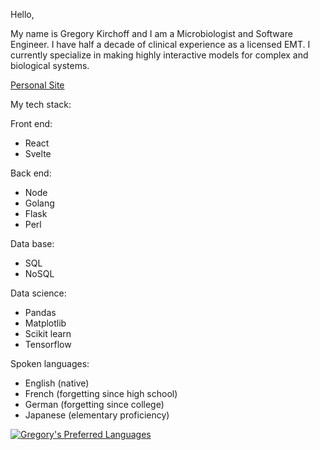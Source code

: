 Hello,

My name is Gregory Kirchoff and I am a Microbiologist and Software Engineer. I have half a decade of clinical experience as a licensed EMT. I currently specialize in making highly interactive models for complex and biological systems.

[Personal Site](https://www.evergreg.com/)


My tech stack:

Front end:
- React
- Svelte

Back end:
- Node
- Golang
- Flask
- Perl

Data base:
- SQL
- NoSQL

Data science:
- Pandas
- Matplotlib
- Scikit learn
- Tensorflow

Spoken languages:
- English (native)
- French (forgetting since high school)
- German (forgetting since college)
- Japanese (elementary proficiency)

[![Gregory's Preferred Languages](https://github-readme-stats.vercel.app/api/top-langs/?username=gckirchoff&theme=cobalt&hide=html,css,scss,pug)](https://github.com/anuraghazra/github-readme-stats)
